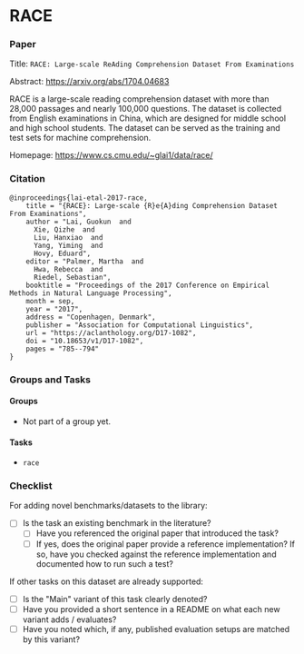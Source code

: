 # RACE

### Paper

Title: `RACE: Large-scale ReAding Comprehension Dataset From Examinations`

Abstract: https://arxiv.org/abs/1704.04683

RACE is a large-scale reading comprehension dataset with more than 28,000 passages
and nearly 100,000 questions. The dataset is collected from English examinations
in China, which are designed for middle school and high school students. The dataset
can be served as the training and test sets for machine comprehension.

Homepage: https://www.cs.cmu.edu/~glai1/data/race/

### Citation

```
@inproceedings{lai-etal-2017-race,
    title = "{RACE}: Large-scale {R}e{A}ding Comprehension Dataset From Examinations",
    author = "Lai, Guokun  and
      Xie, Qizhe  and
      Liu, Hanxiao  and
      Yang, Yiming  and
      Hovy, Eduard",
    editor = "Palmer, Martha  and
      Hwa, Rebecca  and
      Riedel, Sebastian",
    booktitle = "Proceedings of the 2017 Conference on Empirical Methods in Natural Language Processing",
    month = sep,
    year = "2017",
    address = "Copenhagen, Denmark",
    publisher = "Association for Computational Linguistics",
    url = "https://aclanthology.org/D17-1082",
    doi = "10.18653/v1/D17-1082",
    pages = "785--794"
}
```

### Groups and Tasks

#### Groups

* Not part of a group yet.

#### Tasks

* `race`

### Checklist

For adding novel benchmarks/datasets to the library:

* [ ] Is the task an existing benchmark in the literature?
    * [ ] Have you referenced the original paper that introduced the task?
    * [ ] If yes, does the original paper provide a reference implementation? If so, have you checked against the reference implementation and documented how to run such a test?

If other tasks on this dataset are already supported:

* [ ] Is the "Main" variant of this task clearly denoted?
* [ ] Have you provided a short sentence in a README on what each new variant adds / evaluates?
* [ ] Have you noted which, if any, published evaluation setups are matched by this variant?
